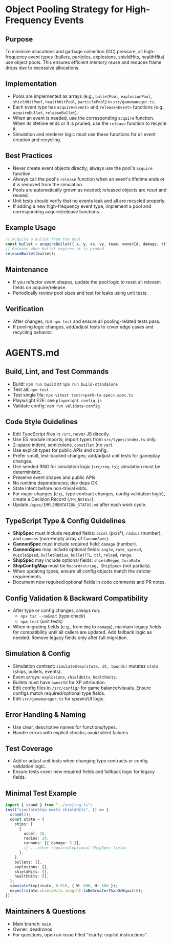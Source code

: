 # Object Pooling Strategy for High-Frequency Events

## Purpose
To minimize allocations and garbage collection (GC) pressure, all high-frequency event types (bullets, particles, explosions, shieldHits, healthHits) use object pools. This ensures efficient memory reuse and reduces frame drops due to excessive allocations.

## Implementation
- Pools are implemented as arrays (e.g., `bulletPool`, `explosionPool`, `shieldHitPool`, `healthHitPool`, `particlePool`) in `src/gamemanager.ts`.
- Each event type has `acquire<Event>` and `release<Event>` functions (e.g., `acquireBullet`, `releaseBullet`).
- When an event is needed, use the corresponding `acquire` function. When its lifetime ends or it is pruned, use the `release` function to recycle it.
- Simulation and renderer logic must use these functions for all event creation and recycling.

## Best Practices
- Never create event objects directly; always use the pool's `acquire` function.
- Always call the pool's `release` function when an event's lifetime ends or it is removed from the simulation.
- Pools are automatically grown as needed; released objects are reset and reused.
- Unit tests should verify that no events leak and all are recycled properly.
- If adding a new high-frequency event type, implement a pool and corresponding acquire/release functions.

## Example Usage
```ts
// Acquire a bullet from the pool
const bullet = acquireBullet({ x, y, vx, vy, team, ownerId, damage, ttl });
// Release when bullet expires or is pruned
releaseBullet(bullet);
```

## Maintenance
- If you refactor event shapes, update the pool logic to reset all relevant fields on acquire/release.
- Periodically review pool sizes and test for leaks using unit tests.

## Verification
- After changes, run `npm test` and ensure all pooling-related tests pass.
- If pooling logic changes, add/adjust tests to cover edge cases and recycling behavior.
# AGENTS.md

## Build, Lint, and Test Commands

- Build: `npm run build` or `npm run build-standalone`
- Test all: `npm test`
- Test single file: `npx vitest test/<path-to-spec>.spec.ts`
- Playwright E2E: see `playwright.config.js`
- Validate config: `npm run validate-config`

## Code Style Guidelines

- Edit TypeScript files in `/src`, never JS directly.
- Use ES module imports; import types from `src/types/index.ts` only.
- 2-space indent, semicolons, `const`/`let` (no `var`).
- Use explicit types for public APIs and config.
- Prefer small, test-backed changes; add/adjust unit tests for gameplay changes.
- Use seeded RNG for simulation logic (`src/rng.ts`); simulation must be deterministic.
- Preserve event shapes and public APIs.
- No runtime dependencies; dev deps OK.
- State intent before non-trivial edits.
- For major changes (e.g., type contract changes, config validation logic), create a Decision Record (`/PR_NOTES/`).
- Update `/spec/IMPLEMENTATION_STATUS.md` after each work cycle.

## TypeScript Type & Config Guidelines

- **ShipSpec** must include required fields: `accel` (px/s²), `radius` (number), and `cannons` (non-empty array of `CannonSpec`).
- **CannonSpec** must include required field: `damage` (number).
- **CannonSpec** may include optional fields: `angle`, `rate`, `spread`, `muzzleSpeed`, `bulletRadius`, `bulletTTL`, `ttl`, `reload`, `range`.
- **ShipSpec** may include optional fields: `shieldRegen`, `turnRate`.
- **ShipConfigMap** must be `Record<string, ShipSpec>` (not partials).
- When updating types, ensure all config objects match the stricter requirements.
- Document new required/optional fields in code comments and PR notes.

## Config Validation & Backward Compatibility

- After type or config changes, always run:
  - `npx tsc --noEmit` (type check)
  - `npm test` (unit tests)
- When migrating fields (e.g., from `dmg` to `damage`), maintain legacy fields for compatibility until all callers are updated. Add fallback logic as needed. Remove legacy fields only after full migration.

## Simulation & Config

- Simulation contract: `simulateStep(state, dt, bounds)` mutates `state` (ships, bullets, events).
- Event arrays: `explosions`, `shieldHits`, `healthHits`.
- Bullets must have `ownerId` for XP attribution.
- Edit config files in `/src/config/` for game balance/visuals. Ensure configs match required/optional type fields.
- Edit `src/gamemanager.ts` for spawn/UI logic.

## Error Handling & Naming

- Use clear, descriptive names for functions/types.
- Handle errors with explicit checks; avoid silent failures.

## Test Coverage

- Add or adjust unit tests when changing type contracts or config validation logic.
- Ensure tests cover new required fields and fallback logic for legacy fields.

## Minimal Test Example

```ts
import { srand } from "../src/rng.ts";
test("simulateStep emits shieldHits", () => {
  srand(1);
  const state = {
    ships: [
      {
        accel: 10,
        radius: 20,
        cannons: [{ damage: 5 }],
        // ...other required/optional ShipSpec fields
      },
    ],
    bullets: [],
    explosions: [],
    shieldHits: [],
    healthHits: [],
  };
  simulateStep(state, 0.016, { W: 800, H: 600 });
  expect(state.shieldHits.length).toBeGreaterThanOrEqual(0);
});
```

## Maintainers & Questions

- Main branch: `main`
- Owner: deadronos
- For questions, open an issue titled "clarify: copilot instructions".
